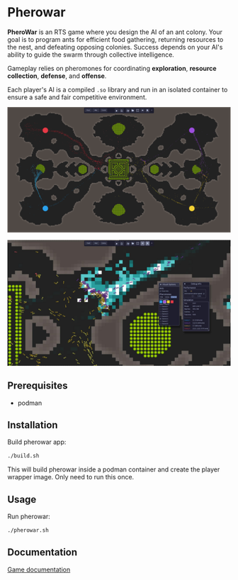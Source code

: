 # Pherowar

**PheroWar** is an RTS game where you design the AI of an ant colony. Your goal is to program ants for efficient food gathering, returning resources to the nest, and defeating opposing colonies. Success depends on your AI's ability to guide the swarm through collective intelligence.

Gameplay relies on pheromones for coordinating **exploration**, **resource collection**, **defense**, and **offense**.

Each player's AI is a compiled `.so` library and run in an isolated container to ensure a safe and fair competitive environment.

![Pherowar Game](./assets/pherowar-game.jpg)

![Pherowar Pheromones](./assets/pherowar-pheromone.jpg)

## Prerequisites

- podman

## Installation

Build pherowar app:
```bash
./build.sh
```

This will build pherowar inside a podman container and create the player wrapper image. Only need to run this once.

## Usage

Run pherowar:
```bash
./pherowar.sh
```

## Documentation

[Game documentation](./player-doc.md)